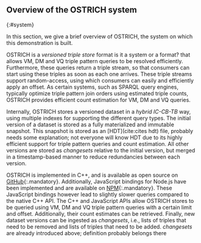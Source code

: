 ## Overview of the OSTRICH system
{:#system}

In this section, we give a brief overview of OSTRICH, the system on which this demonstration is built.

OSTRICH is a _versioned triple store_ format
<span class="comment" data-author="RV">is it a system or a format?</span>
that allows VM, DM and VQ triple pattern queries to be resolved efficiently.
Furthermore, these queries return a triple stream, so that consumers can start using these triples as soon as each one arrives.
These triple streams support random-access, using which consumers can easily and efficiently apply an offset.
As certain systems, such as SPARQL query engines, typically optimize triple pattern join orders using estimated triple counts,
OSTRICH provides efficient count estimation for VM, DM and VQ queries.

Internally, OSTRICH stores a versioned dataset in a _hybrid IC-CB-TB_ way, using multiple indexes for supporting the different query types.
The initial version of a dataset is stored as a fully materialized and immutable snapshot.
This snapshot is stored as an [HDT](cite:cites hdt) file,
<span class="comment" data-author="RV">probably needs some explanation; not everyone will know HDT</span>
due to its highly efficient support for triple pattern queries and count estimation.
All other versions are stored as _changesets_ relative to the initial version,
but merged in a timestamp-based manner to reduce redundancies between each version.

OSTRICH is implemented in C++, and is available as open source on [GitHub](https://github.com/rdfostrich/ostrich){:.mandatory}.
Additionally, JavaScript bindings for Node.js have been implemented and are available on [NPM](https://www.npmjs.com/package/ostrich-bindings){:.mandatory}.
These JavaScript bindings however lead to slightly slower queries compared to the native C++ API.
The C++ and JavaScript APIs allow OSTRICH stores to be queried using VM, DM and VQ triple pattern queries with a certain limit and offset.
Additionally, their count estimates can be retrieved.
Finally, new dataset versions can be ingested as _changesets_, i.e.,
lists of triples that need to be removed and lists of triples that need to be added.
<span class="comment" data-author="RV">_changesets_ are already introduced above; definition probably belongs there</span>
